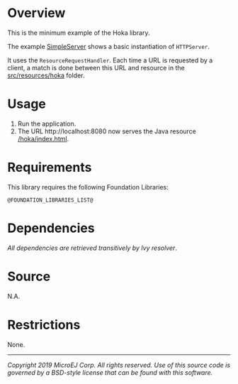 # Overview

This is the minimum example of the Hoka library.

The example [SimpleServer](src/java/com/microej/example/hoka/SimpleServer.java) shows a basic instantiation of `HTTPServer`.

It uses the `ResourceRequestHandler`. Each time a URL is requested by a client, a match is done between this URL and resource in the [src/resources/hoka](src/resources/hoka) folder.

# Usage

1. Run the application.
2. The URL http://localhost:8080 now serves the Java resource [/hoka/index.html](src/resources/hoka/index.html).

# Requirements

This library requires the following Foundation Libraries:

    @FOUNDATION_LIBRARIES_LIST@

# Dependencies

*All dependencies are retrieved transitively by Ivy resolver*.

# Source

N.A.

# Restrictions

None.

---
_Copyright 2019 MicroEJ Corp. All rights reserved._
_Use of this source code is governed by a BSD-style license that can be found with this software._